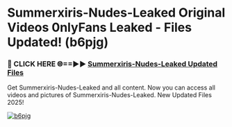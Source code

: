 # Summerxiris-Nudes-Leaked Original Videos 0nlyFans Leaked - Files Updated! (b6pjg)

<h3>🔴 CLICK HERE 🌐==►► <a href="https://tinyurl.com/yc6ubb5a" rel="nofollow">Summerxiris-Nudes-Leaked Updated Files</a></h3>

Get Summerxiris-Nudes-Leaked and all content. Now you can access all videos and pictures of Summerxiris-Nudes-Leaked. New Updated Files 2025!

[![b6pjg](https://i.imgur.com/7eu0CRL.gif)](https://tinyurl.com/yc6ubb5a)
